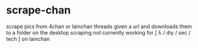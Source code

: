 # scrape-chan
scrape pics from 4chan or lainchan threads given a url and downloads them to a folder on the desktop
scraping not currently working for [ λ / diy / sec / tech ] on lainchan
